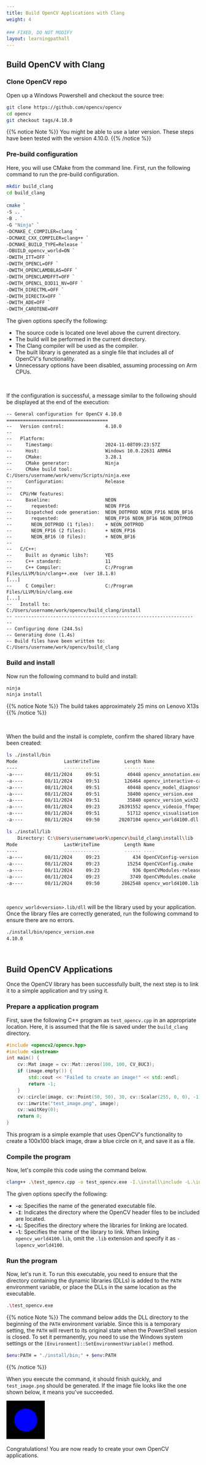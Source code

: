 ```yaml
---
title: Build OpenCV Applications with Clang
weight: 4

### FIXED, DO NOT MODIFY
layout: learningpathall
---
```


## Build OpenCV with Clang

### Clone OpenCV repo

Open up a Windows Powershell and checkout the source tree:

```bash
git clone https://github.com/opencv/opencv
cd opencv
git checkout tags/4.10.0
```

{{% notice Note %}}
You might be able to use a later version. These steps have been tested with the version 4.10.0.
{{% /notice %}}

### Pre-build configuration

Here, you will use CMake from the command line. First, run the following command to run the pre-build configuration. 

```bash
mkdir build_clang
cd build_clang

cmake `
-S .. `
-B . `
-G "Ninja" `
-DCMAKE_C_COMPILER=clang `
-DCMAKE_CXX_COMPILER=clang++ `
-DCMAKE_BUILD_TYPE=Release `
-DBUILD_opencv_world=ON `
-DWITH_ITT=OFF `
-DWITH_OPENCL=OFF `
-DWITH_OPENCLAMDBLAS=OFF `
-DWITH_OPENCLAMDFFT=OFF `
-DWITH_OPENCL_D3D11_NV=OFF `
-DWITH_DIRECTML=OFF `
-DWITH_DIRECTX=OFF `
-DWITH_ADE=OFF `
-DWITH_CAROTENE=OFF
```

The given options specify the following:
- The source code is located one level above the current directory.
- The build will be performed in the current directory.
- The Clang compiler will be used as the compiler.
- The built library is generated as a single file that includes all of OpenCV's functionality.
- Unnecessary options have been disabled, assuming processing on Arm CPUs.

&nbsp;

If the configuration is successful, a message similar to the following should be displayed at the end of the execution:

```
-- General configuration for OpenCV 4.10.0 =====================================
--   Version control:               4.10.0
--
--   Platform:
--     Timestamp:                   2024-11-08T09:23:57Z
--     Host:                        Windows 10.0.22631 ARM64
--     CMake:                       3.28.1
--     CMake generator:             Ninja
--     CMake build tool:            C:/Users/username/work/venv/Scripts/ninja.exe
--     Configuration:               Release
--
--   CPU/HW features:
--     Baseline:                    NEON
--       requested:                 NEON FP16
--     Dispatched code generation:  NEON_DOTPROD NEON_FP16 NEON_BF16
--       requested:                 NEON_FP16 NEON_BF16 NEON_DOTPROD
--       NEON_DOTPROD (1 files):    + NEON_DOTPROD
--       NEON_FP16 (2 files):       + NEON_FP16
--       NEON_BF16 (0 files):       + NEON_BF16
--
--   C/C++:
--     Built as dynamic libs?:      YES
--     C++ standard:                11
--     C++ Compiler:                C:/Program Files/LLVM/bin/clang++.exe  (ver 18.1.8)
[...]
--     C Compiler:                  C:/Program Files/LLVM/bin/clang.exe
[...]
--   Install to:                    C:/Users/username/work/opencv/build_clang/install
-- -----------------------------------------------------------------
--
-- Configuring done (244.5s)
-- Generating done (1.4s)
-- Build files have been written to: C:/Users/username/work/opencv/build_clang
```

### Build and install

Now run the following command to build and install:

```bash
ninja
ninja install
```

{{% notice Note %}}
The build takes approximately 25 mins on Lenovo X13s
{{% /notice %}}

&nbsp;

When the build and the install is complete, confirm the shared library have been created:

```bash { output_lines = "2-11" }
ls ./install/bin
Mode                 LastWriteTime         Length Name
----                 -------------         ------ ----
-a----        08/11/2024     09:51          40448 opencv_annotation.exe
-a----        08/11/2024     09:51         126464 opencv_interactive-calibration.exe
-a----        08/11/2024     09:51          40448 opencv_model_diagnostics.exe
-a----        08/11/2024     09:51          38400 opencv_version.exe
-a----        08/11/2024     09:51          35840 opencv_version_win32.exe
-a----        08/11/2024     09:23       26391552 opencv_videoio_ffmpeg4100_64.dll
-a----        08/11/2024     09:51          51712 opencv_visualisation.exe
-a----        08/11/2024     09:50       20207104 opencv_world4100.dll
```

```bash { output_lines = "2-9" }
ls ./install/lib
    Directory: C:\Users\username\work\opencv\build_clang\install\lib
Mode                 LastWriteTime         Length Name
----                 -------------         ------ ----
-a----        08/11/2024     09:23            434 OpenCVConfig-version.cmake
-a----        08/11/2024     09:23          15254 OpenCVConfig.cmake
-a----        08/11/2024     09:23            936 OpenCVModules-release.cmake
-a----        08/11/2024     09:23           3749 OpenCVModules.cmake
-a----        08/11/2024     09:50        2862548 opencv_world4100.lib
```

&nbsp;

`opencv_world<version>.lib/dll` will be the library used by your application. Once the library files are correctly generated, run the following command to ensure there are no errors.

```bash { output_lines = "2" }
./install/bin/opencv_version.exe
4.10.0
```

&nbsp;

## Build OpenCV Applications

Once the OpenCV library has been successfully built, the next step is to link it to a simple application and try using it.

### Prepare a application program

First, save the following C++ program as `test_opencv.cpp` in an appropriate location. Here, it is assumed that the file is saved under the `build_clang` directory.

```cpp
#include <opencv2/opencv.hpp>
#include <iostream>
int main() {
    cv::Mat image = cv::Mat::zeros(100, 100, CV_8UC3);
    if (image.empty()) {
        std::cout << "Failed to create an image!" << std::endl;
        return -1;
    }
    cv::circle(image, cv::Point(50, 50), 30, cv::Scalar(255, 0, 0), -1);
    cv::imwrite("test_image.png", image);
    cv::waitKey(0);
    return 0;
}
```

This program is a simple example that uses OpenCV's functionality to create a 100x100 black image, draw a blue circle on it, and save it as a file.

### Compile the program

Now, let's compile this code using the command below. 
```bash
clang++ .\test_opencv.cpp -o test_opencv.exe -I.\install\include -L.\install\lib -lopencv_world4100
```

The given options specify the following:
* __`-o`__: Specifies the name of the generated executable file.
* __`-I`__: Indicates the directory where the OpenCV header files to be included are located.
* __`-L`__: Specifies the directory where the libraries for linking are located.
* __`-l`__: Specifies the name of the library to link. When linking `opencv_world4100.lib`, omit the `.lib` extension and specify it as `-lopencv_world4100`.

### Run the program

Now, let's run it. To run this executable, you need to ensure that the directory containing the dynamic libraries (DLLs) is added to the `PATH` environment variable, or place the DLLs in the same location as the executable.

```bash
.\test_opencv.exe
```

{{% notice Note %}}
The command below adds the DLL directory to the beginning of the `PATH` environment variable. Since this is a temporary setting, the `PATH` will revert to its original state when the PowerShell session is closed. To set it permanently, you need to use the Windows system settings or the `[Environment]::SetEnvironmentVariable()` method.

```bash
$env:PATH = "./install/bin;" + $env:PATH
```
{{% /notice %}}

When you execute the command, it should finish quickly, and `test_image.png` should be generated. If the image file looks like the one shown below, it means you've succeeded.

![test_image pic](test_image.png "test_image.png")


Congratulations! You are now ready to create your own OpenCV applications.
